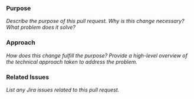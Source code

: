 ### Purpose
_Describe the purpose of this pull request. Why is this change necessary? What problem does it solve?_

### Approach
_How does this change fulfill the purpose? Provide a high-level overview of the technical approach taken to address the problem._

### Related Issues
_List any Jira issues related to this pull request._